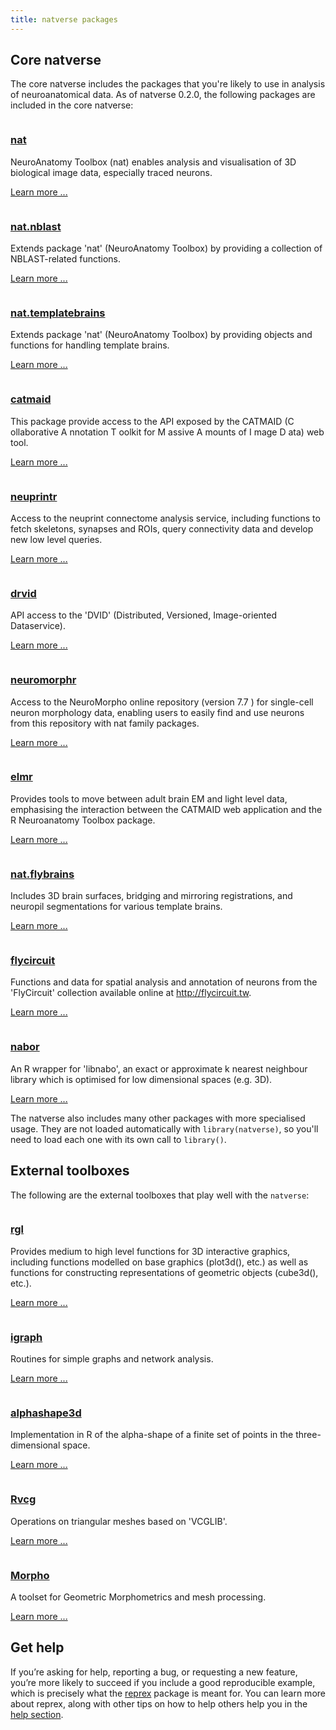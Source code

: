 ```yaml
---
title: natverse packages
---
```




## Core natverse

<div class="package-section">
<div class="package-section-info">
<p>The core natverse includes the packages that you're likely to use in analysis of neuroanatomical data. 
As of natverse 0.2.0, the following packages 
are included in the core natverse:</p>
</div>

<div class="packages">

<div class="package">
  
  <a href="https://natverse.github.io/nat/">
  <img class="package-image" src="/images/hex-nat_logo.png" alt=""></img></a>
    <div class="package-info">
<h3><a href="https://natverse.github.io/nat/">nat</a></h3>


<p> 

NeuroAnatomy Toolbox (nat) enables analysis and visualisation of 3D biological image data, especially traced neurons.

</p>
      
<a href="https://natverse.github.io/nat/" aria-hidden="true">
        Learn more ...</a></p>
</div>
</div>
  
<div class="package">

<a href="https://natverse.github.io/nat.nblast/">    
<img class="package-image" src="/images/hex-natnblast.png" alt=""></img></a>
    <div class="package-info">
<h3><a href="https://natverse.github.io/nat.nblast/">nat.nblast</a></h3>
<p> 

Extends package 'nat' (NeuroAnatomy Toolbox) by providing a collection of NBLAST-related functions.

</p>

<a href="https://natverse.github.io/nat.nblast/" aria-hidden="true">Learn more ...</a></p>
      
</div>
</div>

<div class="package">
 <a href="https://natverse.github.io/nat.templatebrains/">   
<img class="package-image" src="/images/hex-nattemplatebrains.png" alt=""></img></a>
    <div class="package-info">
<h3><a href="https://natverse.github.io/nat.templatebrains/">nat.templatebrains</a></h3>

<p> 

Extends package 'nat' (NeuroAnatomy Toolbox) by providing objects and functions for handling template brains.

</p>

 <a href="https://natverse.github.io/nat.templatebrains/" aria-hidden="true">Learn more ...</a></p>
      
</div>
</div>

<div class="package">
<a href="https://natverse.github.io/rcatmaid/">
<img class="package-image" src="/images/hex-catmaid.png" alt=""></img></a>
    <div class="package-info">
<h3><a href="https://natverse.github.io/rcatmaid/">catmaid</a></h3>

 <p> 

This package provide access to the API exposed by the CATMAID (C ollaborative A nnotation T oolkit for M assive A mounts of I mage D ata) web tool.

</p>
 <a href="https://natverse.github.io/rcatmaid/" aria-hidden="true">Learn more ...</a></p>

</div>
</div>

<div class="package">
<a href="https://natverse.github.io/neuprintr/">
<img class="package-image" src="/images/hex-neurprintr.png" alt=""></img></a>
    <div class="package-info">
<h3><a href="https://natverse.github.io/neuprintr/">neuprintr</a></h3>

<p> 

Access to the neuprint connectome analysis service, including  functions to fetch skeletons, synapses and ROIs, query connectivity data and develop new low level queries.

</p>

<a href="https://natverse.github.io/neuprintr/" aria-hidden="true">Learn more ...</a></p>
    
</div>
</div>

<div class="package">
<a href="https://jefferis.github.io/drvid/">
<img class="package-image" src="/images/hex-drvid.png" alt=""></img></a>
    <div class="package-info">
<h3><a href="https://jefferis.github.io/drvid/">drvid</a></h3>

<p> 

API access to the 'DVID' (Distributed, Versioned, Image-oriented  Dataservice).

</p>

<a href="https://jefferis.github.io/drvid/" aria-hidden="true">Learn more ...</a></p>

</div>
</div>

<div class="package">
<a href="https://natverse.github.io/neuromorphr/">
<img class="package-image" src="/images/hex-neuromorphr.png" alt=""></img></a>
    <div class="package-info">
<h3><a href="https://natverse.github.io/neuromorphr/">neuromorphr</a></h3>

<p> 

Access to the NeuroMorpho online repository (version 7.7 ) for single-cell neuron morphology data, enabling users to easily find and use neurons from this repository with nat family packages.

</p>

<a href="https://natverse.github.io/neuromorphr/" aria-hidden="true">Learn more ...</a></p>

</div>
</div>

<div class="package">
<a href="https://jefferis.github.io/elmr/">
<img class="package-image" src="/images/hex-elmr.png" alt=""></img></a>
    <div class="package-info">
<h3><a href="https://jefferis.github.io/elmr/">elmr</a></h3>

<p> 

Provides tools to move between adult brain EM and light level data, emphasising the interaction between the CATMAID web application and the R Neuroanatomy Toolbox package.

</p>


<a href="https://jefferis.github.io/elmr/" aria-hidden="true">Learn more ...</a></p>

</div>
</div>

<div class="package">
<a href="https://natverse.github.io/nat.flybrains/">
<img class="package-image" src="/images/hex-natflybrains.png" alt=""></img></a>
    <div class="package-info">
<h3><a href="https://natverse.github.io/nat.flybrains/">nat.flybrains</a></h3>

<p> 

Includes 3D brain surfaces, bridging and mirroring registrations, and neuropil segmentations for various template brains.

</p>


<a href="https://natverse.github.io/nat.flybrains/" aria-hidden="true">Learn more ...</a></p>

</div>
</div>

<div class="package">
<a href="http://natverse.github.io/flycircuit/">
<img class="package-image" src="/images/hex-flycircuit.png" alt=""></img></a>
    <div class="package-info">
<h3><a href="http://natverse.github.io/flycircuit/">flycircuit</a></h3>

<p> 

Functions and data for spatial analysis and annotation of neurons from the 'FlyCircuit' collection available online at http://flycircuit.tw.

</p>


<a href="http://natverse.github.io/flycircuit/" aria-hidden="true">Learn more ...</a></p>

</div>
</div>

<div class="package">
<a href="https://github.com/jefferis/nabor/">
<img class="package-image" src="/images/hex-nabor.png" alt=""></img></a>
    <div class="package-info">
<h3><a href="https://github.com/jefferis/nabor/">nabor</a></h3>

<p> 

An R wrapper for 'libnabo', an exact or approximate k nearest neighbour library which is optimised for low dimensional spaces (e.g. 3D).

</p>


<a href="https://github.com/jefferis/nabor/" aria-hidden="true">Learn more ...</a></p>

</div>






</div>
</div>
</div>

The natverse also includes many other packages with more specialised usage. They are not loaded automatically with `library(natverse)`, so you'll need to load each one with its own call to `library()`.


## External toolboxes
The following are the external toolboxes that play well with the `natverse`:
<div class="package-section">
<div class="package-section-info">
 
</div>

<div class="packages">

<div class="package">
  
  <img class="package-image" src="" alt=""></img>
    <div class="package-info">
<h3><a href="https://cran.r-project.org/package=rgl">rgl</a></h3>


<p> 

Provides medium to high level functions for 3D interactive graphics, including functions modelled on base graphics (plot3d(), etc.) as well as functions for constructing representations of geometric objects (cube3d(), etc.).

</p>
      
<a href="https://cran.r-project.org/package=rgl" aria-hidden="true">
        Learn more ...</a></p>
</div>
</div>


<div class="package">
  
  <img class="package-image" src="" alt=""></img>
    <div class="package-info">
<h3><a href="https://cran.r-project.org/package=igraph/">igraph</a></h3>


<p> 

Routines for simple graphs and network analysis.

</p>
      
<a href="https://cran.r-project.org/package=igraph" aria-hidden="true">
        Learn more ...</a></p>
</div>
</div>


<div class="package">
  
  <img class="package-image" src="" alt=""></img>
    <div class="package-info">
<h3><a href="https://cran.r-project.org/package=alphashape3d">alphashape3d</a></h3>


<p> 

Implementation in R of the alpha-shape of a finite set of points in the three-dimensional space.

</p>
      
<a href="https://cran.r-project.org/package=alphashape3d" aria-hidden="true">
        Learn more ...</a></p>
</div>
</div>

<div class="package">
  
  <img class="package-image" src="" alt=""></img>
    <div class="package-info">
<h3><a href="https://cran.r-project.org/package=Rvcg">Rvcg</a></h3>


<p> 

Operations on triangular meshes based on 'VCGLIB'.

</p>
      
<a href="https://cran.r-project.org/package=Rvcg" aria-hidden="true">
        Learn more ...</a></p>
</div>
</div>

<div class="package">
  
  <img class="package-image" src="" alt=""></img>
    <div class="package-info">
<h3><a href="https://cran.r-project.org/package=Morpho">Morpho</a></h3>


<p> 

A toolset for Geometric Morphometrics and mesh processing.

</p>
      
<a href="https://cran.r-project.org/package=Morpho" aria-hidden="true">
        Learn more ...</a></p>
</div>
</div>



  
</div>
</div>

## Get help

If you’re asking for help, reporting a bug, or requesting a new feature, you’re more likely to succeed if you include a good reproducible example, which is precisely what the [reprex](https://natverse.github.io/help/#reprex) package is meant for. You can learn more about reprex, along with other tips on how to help others help you in the [help section](https://natverse.github.io/help/).
